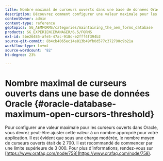 ```yaml
---
title: Nombre maximal de curseurs ouverts dans une base de données Oracle
description: Découvrez comment configurer une valeur maximale pour les curseurs ouverts dans Oracle.
contentOwner: admin
content-type: reference
geptopics: SG_AEMFORMS/categories/maintaining_the_aem_forms_database
products: SG_EXPERIENCEMANAGER/6.5/FORMS
exl-id: 5be26485-afe5-47ac-918c-e2fff4f394b2
source-git-commit: 8b4cb4065ec14e813b49fb0d577c372790c9b21a
workflow-type: tm+mt
source-wordcount: '82'
ht-degree: 23%

---
```


# Nombre maximal de curseurs ouverts dans une base de données Oracle {#oracle-database-maximum-open-cursors-threshold}

Pour configurer une valeur maximale pour les curseurs ouverts dans Oracle, vous devrez peut-être ajuster cette valeur à un nombre approprié pour votre application. Il est évident que sous une charge modérée, le nombre moyen de curseurs ouverts était de 2 700. Il est recommandé de commencer par une limite supérieure de 3 000. Pour plus d’informations, rendez-vous sur [https://www.orafaq.com/node/758](https://www.orafaq.com/node/758).
